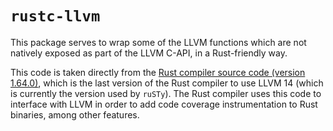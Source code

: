 # `rustc-llvm`

This package serves to wrap some of the LLVM functions which are not natively exposed as part of the LLVM C-API, in a Rust-friendly way. 

This code is taken directly from the [Rust compiler source code (version 1.64.0)](https://github.com/rust-lang/rust/tree/a55dd71d5fb0ec5a6a3a9e8c27b2127ba491ce52), which is the last version of the Rust compiler to use LLVM 14 (which is currently the version used by `ruSTy`). The Rust compiler uses this code to interface with LLVM in order to add code coverage instrumentation to Rust binaries, among other features.
